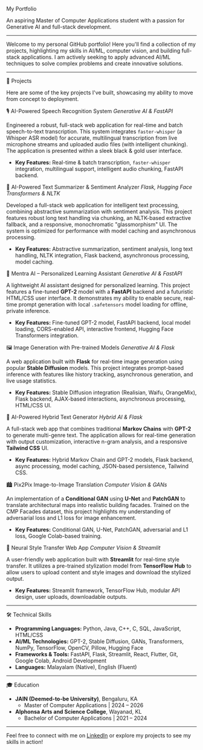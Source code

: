 My Portfolio

An aspiring Master of Computer Applications student with a passion for Generative AI and full-stack development.

---

Welcome to my personal GitHub portfolio! Here you'll find a collection of my projects, highlighting my skills in AI/ML, computer vision, and building full-stack applications. I am actively seeking to apply advanced AI/ML techniques to solve complex problems and create innovative solutions.

---

  🚀 Projects

Here are some of the key projects I've built, showcasing my ability to move from concept to deployment.

🎙️ AI-Powered Speech Recognition System
*Generative AI & FastAPI*

Engineered a robust, full-stack web application for real-time and batch speech-to-text transcription. This system integrates `faster-whisper` (a Whisper ASR model) for accurate, multilingual transcription from live microphone streams and uploaded audio files (with intelligent chunking). The application is presented within a sleek black & gold user interface.

* **Key Features:** Real-time & batch transcription, `faster-whisper` integration, multilingual support, intelligent audio chunking, FastAPI backend.

📝 AI-Powered Text Summarizer & Sentiment Analyzer
*Flask, Hugging Face Transformers & NLTK*

Developed a full-stack web application for intelligent text processing, combining abstractive summarization with sentiment analysis. This project features robust long text handling via chunking, an NLTK-based extractive fallback, and a responsive, monochromatic "glassmorphism" UI. The system is optimized for performance with model caching and asynchronous processing.

* **Key Features:** Abstractive summarization, sentiment analysis, long text handling, NLTK integration, Flask backend, asynchronous processing, model caching.

🤖 Mentra AI – Personalized Learning Assistant
*Generative AI & FastAPI*

A lightweight AI assistant designed for personalized learning. This project features a fine-tuned **GPT-2** model with a **FastAPI** backend and a futuristic HTML/CSS user interface. It demonstrates my ability to enable secure, real-time prompt generation with local `.safetensors` model loading for offline, private inference.

* **Key Features:** Fine-tuned GPT-2 model, FastAPI backend, local model loading, CORS-enabled API, interactive frontend, Hugging Face Transformers integration.

🖼️ Image Generation with Pre-trained Models
*Generative AI & Flask*

A web application built with **Flask** for real-time image generation using popular **Stable Diffusion** models. This project integrates prompt-based inference with features like history tracking, asynchronous generation, and live usage statistics.

* **Key Features:** Stable Diffusion integration (Realisian, Waifu, OrangeMix), Flask backend, AJAX-based interactions, asynchronous processing, HTML/CSS UI.

📝 AI-Powered Hybrid Text Generator
*Hybrid AI & Flask*

A full-stack web app that combines traditional **Markov Chains** with **GPT-2** to generate multi-genre text. The application allows for real-time generation with output customization, interactive n-gram analysis, and a responsive **Tailwind CSS** UI.

* **Key Features:** Hybrid Markov Chain and GPT-2 models, Flask backend, async processing, model caching, JSON-based persistence, Tailwind CSS.

🏙️ Pix2Pix Image-to-Image Translation
*Computer Vision & GANs*

An implementation of a **Conditional GAN** using **U-Net** and **PatchGAN** to translate architectural maps into realistic building facades. Trained on the CMP Facades dataset, this project highlights my understanding of adversarial loss and L1 loss for image enhancement.

* **Key Features:** Conditional GAN, U-Net, PatchGAN, adversarial and L1 loss, Google Colab-based training.

🎨 Neural Style Transfer Web App
*Computer Vision & Streamlit*

A user-friendly web application built with **Streamlit** for real-time style transfer. It utilizes a pre-trained stylization model from **TensorFlow Hub** to allow users to upload content and style images and download the stylized output.

* **Key Features:** Streamlit framework, TensorFlow Hub, modular API design, user uploads, downloadable outputs.

---

🛠️ Technical Skills

* **Programming Languages:** Python, Java, C++, C, SQL, JavaScript, HTML/CSS
* **AI/ML Technologies:** GPT-2, Stable Diffusion, GANs, Transformers, NumPy, TensorFlow, OpenCV, Pillow, Hugging Face
* **Frameworks & Tools:** FastAPI, Flask, Streamlit, React, Flutter, Git, Google Colab, Android Development
* **Languages:** Malayalam (Native), English (Fluent)

---
🎓 Education

* **JAIN (Deemed-to-be University)**, Bengaluru, KA
    * Master of Computer Applications | 2024 – 2026
* **Alphonsa Arts and Science College**, Wayanad, KL
    * Bachelor of Computer Applications | 2021 – 2024

---

Feel free to connect with me on [LinkedIn](YOUR_LINKEDIN_PROFILE_URL) or explore my projects to see my skills in action!
